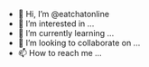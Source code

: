 - 👋 Hi, I’m @eatchatonline
- 👀 I’m interested in ...
- 🌱 I’m currently learning ...
- 💞️ I’m looking to collaborate on ...
- 📫 How to reach me ...

<!---
eatchatonline/eatchatonline is a ✨ special ✨ repository because its `README.md` (this file) appears on your GitHub profile.
You can click the Preview link to take a look at your changes.
--->
